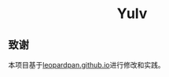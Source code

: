 <!--
 * @Author: Shuangchi He / Yulv
 * @Email: yulvchi@qq.com
 * @Date: 2022-05-01 00:38:38
 * @Motto: Entities should not be multiplied unnecessarily.
 * @LastEditors: Shuangchi He
 * @LastEditTime: 2022-05-01 12:27:23
 * @FilePath: /Yulv-git.github.io/Readme.md
 * @Description: Yulv's homepage
 * Repository: https://github.com/Yulv-git/Yulv-git.github.io
-->

<h1><center> Yulv </h1></center>

## 致谢

本项目基于[leopardpan.github.io](https://github.com/leopardpan/leopardpan.github.io)进行修改和实践。
